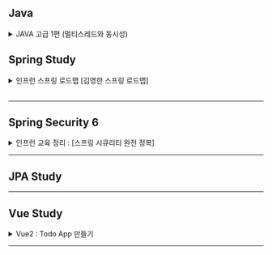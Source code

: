 ## Java 
<details>
  <summary>  JAVA 고급 1편 (멀티스레드와 동시성)  </summary>
- [스레드 생성과 실행](https://github.com/jiny798/Study/tree/main/java-ad-first/src/stage2/README.md)


</details>



## Spring Study

<details>
  <summary>  인프런 스프링 로드맵 [김영한 스프링 로드맵] </summary>

- [MVC 프레임워크 만들기](https://github.com/jiny798/Study/blob/main/mvc-framework/README.md)
- [데이터 전송 GET(Query-parameter) , POST(FORM), JSON](https://github.com/jiny798/Study/blob/main/mvc-study/src/main/java/hello/itemservice/subject/request_response/basic/README.md)
- [RequestMappingHandlerAdapter](https://github.com/jiny798/Study/blob/main/mvc-study/src/main/java/hello/itemservice/subject/request_response/spring/README.md)
- [스프링 Validation](https://github.com/jiny798/Study/blob/main/mvc-study/src/main/java/hello/itemservice/subject/validation/README.md)
- [Bean Validation](https://github.com/jiny798/Study/blob/main/mvc-study/src/main/java/hello/itemservice/subject/validation/beanvalidation/README.md)
- [Exception 처리](https://github.com/jiny798/Study/blob/main/mvc-study/src/main/java/hello/itemservice/subject/exception/README.md)

</details>



<br>


---

## Spring Security 6



<details>
  <summary> 인프런 교육 정리 : [스프링 시큐리티 완전 정복] </summary>

#### step1
- [시큐리티 초기화 과정](https://github.com/jiny798/Study/blob/main/security/src/main/java/spring/security/step1/README.md)
- [Form인증 + Basic 인증](https://github.com/jiny798/Study/tree/main/security/src/main/java/spring/security/step2/form_basic)
- [Remember Me 인증](https://github.com/jiny798/Study/blob/main/security/src/main/java/spring/security/step2/rememberme/README.md)
- [로그아웃](https://github.com/jiny798/Study/blob/main/security/src/main/java/spring/security/step2/logout/READNE.md)
- [익명사용자](https://github.com/jiny798/Study/tree/main/security/src/main/java/spring/security/step2/anonymous)
- [ReqeustCache](https://github.com/jiny798/Study/tree/main/security/src/main/java/spring/security/step2/requestcache)

#### step2
- [인증 아키텍처](https://github.com/jiny798/Study/blob/main/security/src/main/java/spring/security/step3/README.md)
- [악용 보호](https://github.com/jiny798/Study/blob/main/security/src/main/java/spring/security/step7/README.md)
- [인가 구조](https://github.com/jiny798/Study/blob/main/security/src/main/java/spring/security/step9/README.md)
  - [메서드 인터셉터](https://github.com/jiny798/Study/blob/main/security/src/main/java/spring/security/step9/detail_3_PreAuthorizeAuthorizationManager/methodAuthority.md)

#### step12
- [시큐리티 MVC,Servlet 에서 사용하기](https://github.com/jiny798/Study/blob/main/security/src/main/java/spring/security/step11/README.md)
- [Custom DSL](https://github.com/jiny798/Study/blob/main/security/src/main/java/spring/security/step12/README.md)
- [Redis 세션 서버](https://github.com/jiny798/Study/blob/main/security/src/main/java/spring/security/step12/redis/README.md)


</details>




---

## JPA Study

---

## Vue Study

<details>
  <summary> Vue2 : Todo App 만들기 </summary>

#### [todo-app (vue2)](https://github.com/jiny798/spring-god/tree/main/vue/vue-todo)

</details>


---

